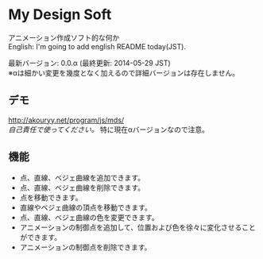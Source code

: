 # My Design Soft

アニメーション作成ソフト的な何か  
English: I'm going to add english README today(JST).  

最新バージョン: 0.0.α (最終更新: 2014-05-29 JST)  
※αは細かい変更を幾度となく加えるので詳細バージョンは存在しません。  

## デモ
<http://akouryy.net/program/js/mds/>  
*自己責任で使ってください。* 特に現在αバージョンなので注意。  

## 機能
* 点、直線、ベジェ曲線を追加できます。
* 点、直線、ベジェ曲線を削除できます。
* 点を移動できます。
* 直線やベジェ曲線の頂点を移動できます。
* 点、直線、ベジェ曲線の色を変更できます。
* アニメーションの制御点を追加して、位置および色を徐々に変化させることができます。
* アニメーションの制御点を削除できます。
